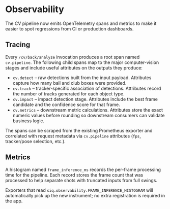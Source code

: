 # Observability

The CV pipeline now emits OpenTelemetry spans and metrics to make it easier to spot
regressions from CI or production dashboards.

## Tracing

Every `/cv/back/analyze` invocation produces a root span named `cv.pipeline`. The
following child spans map to the major computer-vision stages and include useful
attributes on the outputs they produce:

- `cv.detect` – raw detections built from the input payload. Attributes capture how
  many ball and club boxes were provided.
- `cv.track` – tracker-specific association of detections. Attributes record the
  number of tracks generated for each object type.
- `cv.impact` – impact detection stage. Attributes include the best frame candidate
  and the confidence score for that frame.
- `cv.metrics` – downstream metric calculations. Attributes store the exact numeric
  values before rounding so downstream consumers can validate business logic.

The spans can be scraped from the existing Prometheus exporter and correlated with
request metadata via `cv.pipeline` attributes (`fps`, tracker/pose selection, etc.).

## Metrics

A histogram named `frame_inference_ms` records the per-frame processing time for the
pipeline. Each record stores the frame count that was processed to help separate
shots with truncated inputs from full swings.

Exporters that read `siq.observability.FRAME_INFERENCE_HISTOGRAM` will automatically
pick up the new instrument; no extra registration is required in the app.

